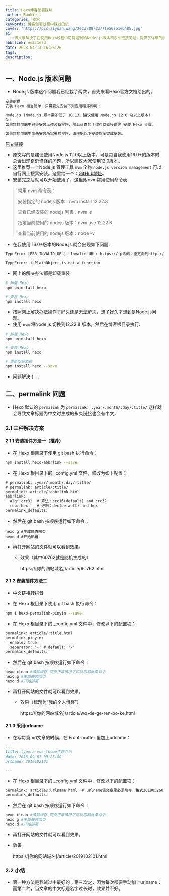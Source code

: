 ```yaml
---
title: Hexo博客部署踩坑
author: Rookie_l
categories: 技术
keywords: 博客部署过程中踩过的坑
cover: 'https://pic.ziyuan.wang/2023/08/23/71e567b1eb485.jpg'
ai:
  - 该文章解决了在使用Hexo过程中可能遇到的Node.js版本和永久链接问题，提供了详细的解决方案和操作指南。一、Node.js 版本问题;二、permalink问题.
abbrlink: ee2c1e7d
date: 2023-04-13 16:26:26
tags:
description:
---
```


## 一、Node.js 版本问题
- Node.js 版本这个问题我已经栽了两次，首先来看Hexo官方文档给出的。

```tex
安装前提
安装 Hexo 相当简单，只需要先安装下列应用程序即可：

Node.js (Node.js 版本需不低于 10.13，建议使用 Node.js 12.0 及以上版本)
Git
如果您的电脑中已经安装上述必备程序，那么恭喜您！你可以直接前往 安装 Hexo 步骤。

如果您的电脑中尚未安装所需要的程序，请根据以下安装指示完成安装。
```
[原文链接](https://hexo.io/zh-cn/docs/index.html)
- 原文写的是建议使用Node.js 12.0以上版本，可是每当我使用16.0+的版本时总会出现奇奇怪怪的问题，所以建议大家使用12.0版本。
- 这里推荐一个Node.js 管理工具 `nvm` 全称 `node.js version management` 可以自行网上搜索安装。这里给一个：[GitHub地址](https://github.com/coreybutler/nvm-windows/releases)。
- 安装完之后就可以开始使用了，这里附nvm常用使用命令表
> 常用 nvm 命令表：
> 
>   安装指定的 nodejs 版本：nvm install 12.22.8
>   
> 查看已经安装的 nodejs 列表：nvm ls
>   
> 指定当前使用的 nodejs 版本：nvm use 12.22.8
>   
> 查看当前使用的 nodejs 版本：node -v
- 在我使用 16.0+版本的Node.js 就会出现如下问题:
```tex
TypeError [ERR_INVALID_URL]: Invalid URL: https://ip访问：重定向到https://tdom.ml(跳转的时候浏览器可能提示不安全是正常的)

TypeError: isPlainObject is not a function
```
- 网上的解决办法都是卸载重装

```bash
# 卸载 Hexo
npm uninstall hexo

# 安装 Hexo
npm install hexo


```

- 按照网上解决办法操作了好久还是无法解决，想了好久才想到是Node.js问题。
- 使用 `nvm` 将Node.js 切换到12.22.8 版本，然后在博客根目录执行:

```bash
# 卸载 Hexo
npm uninstall hexo

# 安装 Hexo
npm install hexo

# 重新安装依赖
npm install hexo --save
```

- 问题解决！！

## 二、permalink 问题
- Hexo 默认的 `permalink` 为 `permalink: :year/:month/:day/:title/` 这样就会导致文章标题为中文时生成的永久链接也会有中文，

### 2.1 三种解决方案
#### 2.1.1 安装插件方法一（推荐）
- 在 Hexo 根目录下使用 git bash 执行命令：

```bash
npm install hexo-abbrlink --save
```

- 在 Hexo 根目录下的 _config.yml 文件，修改为如下配置：

```tex
# permalink: :year/:month/:day/:title/
# permalink: article/:title/
permalink: article/:abbrlink.html
abbrlink:
  alg: crc32  # 算法：crc16(default) and crc32
  rep: hex    # 进制：dec(default) and hex
permalink_defaults:
```
- 然后在 git bash 按顺序运行如下命令：

```hexo clean #清除缓存 网页正常情况下可以忽略此条命令
hexo g #生成静态网页
hexo d #开始部署
```

- 再打开网站的文件就可以看到效果。

  - 效果（其中60762就是随机生成的）

    https://[你的网站域名]/article/60762.html

#### 2.1.2 安装插件方法二
- 中文链接转拼音

- 在 Hexo 根目录下使用 git bash 执行命令：

```bash
npm i hexo-permalink-pinyin --save
```

- 在 Hexo 根目录下的 _config.yml 文件中，修改以下的配置项：

``` tex
permalink: article/:title.html
permalink_pinyin:
  enable: true
  separator: '-' # default: '-'
permalink_defaults:
```

- 然后在 git bash 按顺序运行如下命令：

``` bash
hexo clean #清除缓存 网页正常情况下可以忽略此条命令
hexo g #生成静态网页
hexo d #开始部署
```
- 再打开网站的文件就可以看到效果。

  - 效果（标题为“我的个人博客”）

    https://[你的网站域名]/article/wo-de-ge-ren-bo-ke.html

#### 2.1.3 采用urlname
- 在写每篇md文章的时候，在 Front-matter 里加上urlname：

```markdown
---
title: typora-vue-theme主题介绍
date: 2018-09-07 09:25:00
urlname: 2019102101

---
```
- 在 Hexo 根目录下的 _config.yml 文件中，修改以下的配置项：

``` tex
permalink: article/:urlname.html  # urlname值文章里必须填写，格式201905260105
permalink_defaults:
```
- 然后在 git bash 按顺序运行如下命令：

``` bash
hexo clean #清除缓存 网页正常情况下可以忽略此条命令
hexo g #生成静态网页
hexo d #开始部署
```
- 再打开网站的文件就可以看到效果。

- 效果

    https://[你的网站域名]/article/2019102101.html

### 2.2 小结
- 第一种方法是我试过中最好的；第三次之，因为每次都要手动加上urlname；而第二种，当文章的中文标题名字过长时，效果并不好。